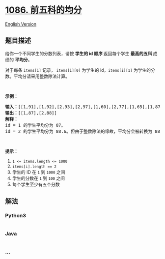 # [1086. 前五科的均分](https://leetcode-cn.com/problems/high-five)

[English Version](/solution/1000-1099/1086.High%20Five/README_EN.md)

## 题目描述

<!-- 这里写题目描述 -->
<p>给你一个不同学生的分数列表，请按 <strong>学生的 id 顺序 </strong>返回每个学生 <strong>最高的五科 </strong>成绩的 <strong>平均分</strong>。</p>

<p>对于每条 <code>items[i]</code> 记录， <code>items[i][0]</code> 为学生的 id，<code>items[i][1]</code> 为学生的分数。平均分请采用整数除法计算。</p>

<p> </p>

<p><strong>示例：</strong></p>

<pre><strong>输入：</strong>[[1,91],[1,92],[2,93],[2,97],[1,60],[2,77],[1,65],[1,87],[1,100],[2,100],[2,76]]
<strong>输出：</strong>[[1,87],[2,88]]
<strong>解释：</strong>
id = 1 的学生平均分为 87。
id = 2 的学生平均分为 88.6。但由于整数除法的缘故，平均分会被转换为 88。
</pre>

<p> </p>

<p><strong>提示：</strong></p>

<ol>
	<li><code>1 <= items.length <= 1000</code></li>
	<li><code>items[i].length == 2</code></li>
	<li>学生的 ID 在 <code>1</code> 到 <code>1000</code> 之间</li>
	<li>学生的分数在 <code>1</code> 到 <code>100</code> 之间</li>
	<li>每个学生至少有五个分数</li>
</ol>

## 解法

<!-- 这里可写通用的实现逻辑 -->

<!-- tabs:start -->

### **Python3**

<!-- 这里可写当前语言的特殊实现逻辑 -->

```python

```

### **Java**

<!-- 这里可写当前语言的特殊实现逻辑 -->

```java

```

### **...**

```

```

<!-- tabs:end -->
